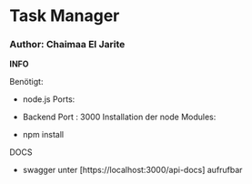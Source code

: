 # Task Manager
### Author: Chaimaa El Jarite

**INFO**

Benötigt:

- node.js
Ports:

- Backend Port : 3000
Installation der node Modules:

- npm install


DOCS
- swagger unter [https://localhost:3000/api-docs] aufrufbar